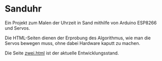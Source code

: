 # Sanduhr
Ein Projekt zum Malen der Uhrzeit in Sand mithilfe von Arduino ESP8266 und Servos.

Die HTML-Seiten dienen der Erprobung des Algorithmus, wie man die Servos bewegen muss, ohne dabei Hardware kaputt zu machen.

Die Seite [zwei.html](zwei.html) ist der aktuelle Entwicklungsstand.
